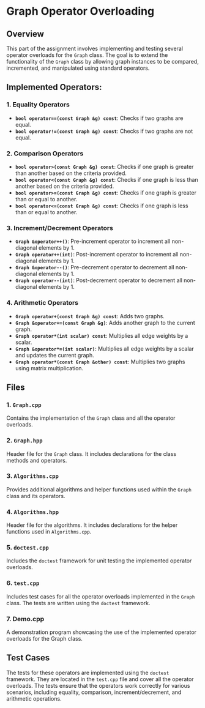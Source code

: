 
# Graph Operator Overloading 

## Overview

This part of the assignment involves implementing and testing several operator overloads for the `Graph` class. The goal is to extend the functionality of the `Graph` class by allowing graph instances to be compared, incremented, and manipulated using standard operators.

## Implemented Operators:

### 1. Equality Operators
- **`bool operator==(const Graph &g) const`**: Checks if two graphs are equal.
- **`bool operator!=(const Graph &g) const`**: Checks if two graphs are not equal.

### 2. Comparison Operators
- **`bool operator>(const Graph &g) const`**: Checks if one graph is greater than another based on the criteria provided.
- **`bool operator<(const Graph &g) const`**: Checks if one graph is less than another based on the criteria provided.
- **`bool operator>=(const Graph &g) const`**: Checks if one graph is greater than or equal to another.
- **`bool operator<=(const Graph &g) const`**: Checks if one graph is less than or equal to another.

### 3. Increment/Decrement Operators
- **`Graph &operator++()`**: Pre-increment operator to increment all non-diagonal elements by 1.
- **`Graph operator++(int)`**: Post-increment operator to increment all non-diagonal elements by 1.
- **`Graph &operator--()`**: Pre-decrement operator to decrement all non-diagonal elements by 1.
- **`Graph operator--(int)`**: Post-decrement operator to decrement all non-diagonal elements by 1.

### 4. Arithmetic Operators
- **`Graph operator+(const Graph &g) const`**: Adds two graphs.
- **`Graph &operator+=(const Graph &g)`**: Adds another graph to the current graph.
- **`Graph operator*(int scalar) const`**: Multiplies all edge weights by a scalar.
- **`Graph &operator*=(int scalar)`**: Multiplies all edge weights by a scalar and updates the current graph.
- **`Graph operator*(const Graph &other) const`**: Multiplies two graphs using matrix multiplication.

## Files

### 1. `Graph.cpp`
Contains the implementation of the `Graph` class and all the operator overloads.

### 2. `Graph.hpp`
Header file for the `Graph` class. It includes declarations for the class methods and operators.

### 3. `Algorithms.cpp`
Provides additional algorithms and helper functions used within the `Graph` class and its operators.

### 4. `Algorithms.hpp`
Header file for the algorithms. It includes declarations for the helper functions used in `Algorithms.cpp`.

### 5. `doctest.cpp`
Includes the `doctest` framework for unit testing the implemented operator overloads.

### 6. `test.cpp`
Includes test cases for all the operator overloads implemented in the `Graph` class. The tests are written using the `doctest` framework.

### 7. Demo.cpp
A demonstration program showcasing the use of the implemented operator overloads for the Graph class.

## Test Cases

The tests for these operators are implemented using the `doctest` framework. They are located in the `test.cpp` file and cover all the operator overloads. The tests ensure that the operators work correctly for various scenarios, including equality, comparison, increment/decrement, and arithmetic operations.

